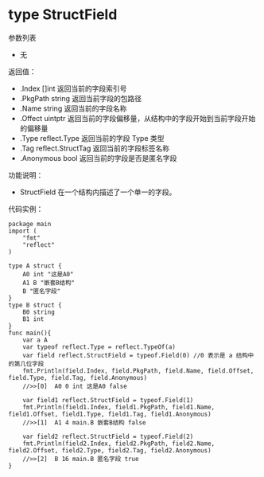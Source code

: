 # type StructField

参数列表

- 无

返回值：

- .Index []int 返回当前的字段索引号
- .PkgPath string 返回当前字段的包路径
- .Name string 返回当前的字段名称
- .Offect uintptr 返回当前的字段偏移量，从结构中的字段开始到当前字段开始的偏移量
- .Type reflect.Type 返回当前的字段 Type 类型
- .Tag reflect.StructTag 返回当前的字段标签名称
- .Anonymous bool 返回当前的字段是否是匿名字段

功能说明：

- StructField 在一个结构内描述了一个单一的字段。

代码实例：

	package main
	import (
	    "fmt"
	    "reflect"
	)

	type A struct {
		A0 int "这是A0"
		A1 B "嵌套B结构"
		B "匿名字段"
	}
	type B struct {
		B0 string
		B1 int
	}
	func main(){
		var a A
		var typeof reflect.Type = reflect.TypeOf(a)
		var field reflect.StructField = typeof.Field(0) //0 表示是 a 结构中的第几位字段
		fmt.Println(field.Index, field.PkgPath, field.Name, field.Offset, field.Type, field.Tag, field.Anonymous)
		//>>[0]  A0 0 int 这是A0 false

		var field1 reflect.StructField = typeof.Field(1)
		fmt.Println(field1.Index, field1.PkgPath, field1.Name, field1.Offset, field1.Type, field1.Tag, field1.Anonymous)
		//>>[1]  A1 4 main.B 嵌套B结构 false

		var field2 reflect.StructField = typeof.Field(2)
		fmt.Println(field2.Index, field2.PkgPath, field2.Name, field2.Offset, field2.Type, field2.Tag, field2.Anonymous)
		//>>[2]  B 16 main.B 匿名字段 true
	}
